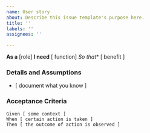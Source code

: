 ```yaml
---
name: User story
about: Describe this issue template's purpose here.
title: ''
labels: ''
assignees: ''

---
```


**As a** [role]
**I need** [ function]
*So that** [ benefit ]


### Details and Assumptions
* [ document what you know ]

### Acceptance Criteria

```gherkin
Given [ some context ]
When [ certain action is taken ]
Then [ the outcome of action is observed ]
```
